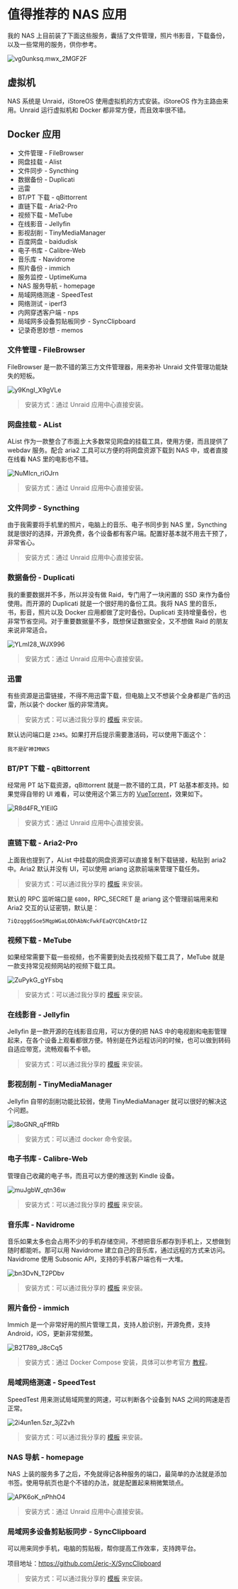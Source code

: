 # 值得推荐的 NAS 应用

我的 NAS 上目前装了下面这些服务，囊括了文件管理，照片书影音，下载备份，以及一些常用的服务，供你参考。

![vg0unksq.mwx_2MGF2F](https://img.slarker.me/blog/vg0unksq.mwx_2MGF2F.png)

## 虚拟机

NAS 系统是 Unraid，iStoreOS 使用虚拟机的方式安装。iStoreOS 作为主路由来用。Unraid 运行虚拟机和 Docker 都非常方便，而且效率很不错。

## Docker 应用

- 文件管理 - FileBrowser
- 网盘挂载 - Alist
- 文件同步 - Syncthing
- 数据备份 - Duplicati
- 迅雷
- BT/PT 下载 - qBittorrent
- 直链下载 - Aria2-Pro
- 视频下载 - MeTube
- 在线影音 - Jellyfin
- 影视刮削 - TinyMediaManager
- 百度网盘 - baidudisk
- 电子书库 - Calibre-Web
- 音乐库 - Navidrome
- 照片备份 - immich
- 服务监控 - UptimeKuma 
- NAS 服务导航 - homepage
- 局域网络测速 - SpeedTest
- 网络测试 - iperf3
- 内网穿透客户端 - nps
- 局域网多设备剪贴板同步 - SyncClipboard
- 记录奇思妙想 - memos

### 文件管理 - FileBrowser

FileBrowser 是一款不错的第三方文件管理器，用来弥补 Unraid 文件管理功能缺失的短板。

![y9KngI_X9gVLe](https://img.slarker.me/blog/y9KngI_X9gVLe.png)

> 安装方式：通过 Unraid 应用中心直接安装。

### 网盘挂载 - AList

AList 作为一款整合了市面上大多数常见网盘的挂载工具，使用方便，而且提供了 webdav 服务。配合 aria2 工具可以方便的将网盘资源下载到 NAS 中，或者直接在线看 NAS 里的电影也不错。

![NuMIcn_riOJrn](https://img.slarker.me/blog/NuMIcn_riOJrn.png)

> 安装方式：通过 Unraid 应用中心直接安装。

### 文件同步 - Syncthing

由于我需要将手机里的照片，电脑上的音乐、电子书同步到 NAS 里，Syncthing 就是很好的选择，开源免费，各个设备都有客户端。配置好基本就不用去干预了，非常省心。

> 安装方式：通过 Unraid 应用中心直接安装。

### 数据备份 - Duplicati

我的重要数据并不多，所以并没有做 Raid，专门用了一块闲置的 SSD 来作为备份使用。而开源的 Duplicati 就是一个很好用的备份工具。我将 NAS 里的音乐，书，影音，照片以及 Docker 应用都做了定时备份。Duplicati 支持增量备份，也非常节省空间。对于重要数据量不多，既想保证数据安全，又不想做 Raid 的朋友来说非常适合。

![YLmI28_WJX996](https://img.slarker.me/blog/YLmI28_WJX996.png)

> 安装方式：通过 Unraid 应用中心直接安装。

### 迅雷

有些资源是迅雷链接，不得不用迅雷下载，但电脑上又不想装个全身都是广告的迅雷，所以装个 docker 版的非常清爽。

> 安装方式：可以通过我分享的 [模板](/unraid/unraid_docker_template.md) 来安装。

默认访问端口是 `2345`。如果打开后提示需要激活码，可以使用下面这个：

`我不是矿神IMNKS`

### BT/PT 下载 - qBittorrent

经常用 PT 站下载资源，qBittorrent 就是一款不错的工具，PT 站基本都支持。如果觉得自带的 UI 难看，可以使用这个第三方的 [VueTorrent](https://github.com/WDaan/VueTorrent)，效果如下。

![R8d4FR_YlEilG](https://img.slarker.me/blog/R8d4FR_YlEilG.png)

> 安装方式：通过 Unraid 应用中心直接安装。

### 直链下载 - Aria2-Pro

上面我也提到了，AList 中挂载的网盘资源可以直接复制下载链接，粘贴到 aria2 中。Aria2 默认并没有 UI，可以使用 ariang 这款前端来管理下载任务。

> 安装方式：可以通过我分享的 [模板](/unraid/unraid_docker_template.md) 来安装。

默认的 RPC 监听端口是 `6800`，RPC_SECRET 是 ariang 这个管理前端用来和 Aria2 交互的认证密钥，默认是：

`7iQzqgg6Soe5MqpWGaLODhAbNcFwkFEaQYCQhCAtDrIZ`

### 视频下载 - MeTube

如果经常需要下载一些视频，也不需要到处去找视频下载工具了，MeTube 就是一款支持常见视频网站的视频下载工具。

![ZuPykG_gYFsbq](https://img.slarker.me/blog/ZuPykG_gYFsbq.png)

> 安装方式：可以通过我分享的 [模板](/unraid/unraid_docker_template.md) 来安装。

### 在线影音 - Jellyfin

Jellyfin 是一款开源的在线影音应用，可以方便的把 NAS 中的电视剧和电影管理起来，在各个设备上观看都很方便。特别是在外远程访问的时候，也可以做到转码自适应带宽，流畅观看不卡顿。

> 安装方式：可以通过我分享的 [模板](/unraid/unraid_docker_template.md) 来安装。

### 影视刮削 - TinyMediaManager

Jellyfin 自带的刮削功能比较弱，使用 TinyMediaManager 就可以很好的解决这个问题。

![l8oGNR_qFffRb](https://img.slarker.me/blog/l8oGNR_qFffRb.png)

> 安装方式：可以通过 docker 命令安装。

### 电子书库 - Calibre-Web

管理自己收藏的电子书，而且可以方便的推送到 Kindle 设备。

![muJgbW_qtn36w](https://img.slarker.me/blog/muJgbW_qtn36w.jpg)

> 安装方式：可以通过我分享的 [模板](/unraid/unraid_docker_template.md) 来安装。

### 音乐库 - Navidrome

音乐如果太多也会占用不少的手机存储空间，不想把音乐都存到手机上，又想做到随时都能听。那可以用 Navidrome 建立自己的音乐库，通过远程的方式来访问。Navidrome 使用 Subsonic API，支持的手机客户端也有一大堆。

![bn3DvN_T2PDbv](https://img.slarker.me/blog/bn3DvN_T2PDbv.png)


> 安装方式：可以通过我分享的 [模板](/unraid/unraid_docker_template.md) 来安装。

### 照片备份 - immich

Immich 是一个非常好用的照片管理工具，支持人脸识别，开源免费，支持 Android，iOS，更新非常频繁。

![B2T789_J8cCq5](https://img.slarker.me/blog/B2T789_J8cCq5.png)

> 安装方式：通过 Docker Compose 安装，具体可以参考官方 [教程](https://immich.app/docs/install/unraid)。

### 局域网络测速 - SpeedTest

SpeedTest 用来测试局域网里的网速，可以判断各个设备到 NAS 之间的网速是否正常。

![2i4un1en.5zr_3jZ2vh](https://img.slarker.me/blog/2i4un1en.5zr_3jZ2vh.png)

> 安装方式：可以通过我分享的 [模板](/unraid/unraid_docker_template.md) 来安装。

### NAS 导航 - homepage

NAS 上装的服务多了之后，不免就得记各种服务的端口，最简单的办法就是添加书签。使用导航页也是个不错的办法，就是配置起来稍微繁琐点。

![APK6oK_nPhhO4](https://img.slarker.me/blog/APK6oK_nPhhO4.jpg)

> 安装方式：通过 Unraid 应用中心直接安装。

### 局域网多设备剪贴板同步 - SyncClipboard

可以用来同步手机，电脑的剪贴板，帮你提高工作效率，支持跨平台。

项目地址：https://github.com/Jeric-X/SyncClipboard

> 安装方式：可以通过我分享的 [模板](/unraid/unraid_docker_template.md) 来安装。